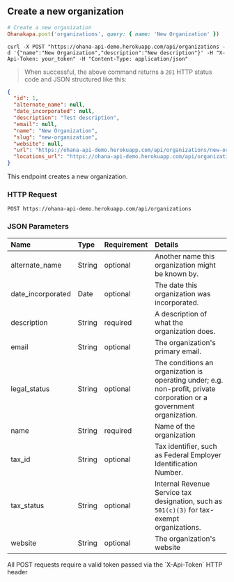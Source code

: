 ## Create a new organization

```ruby
# Create a new organization
Ohanakapa.post('organizations', query: { name: 'New Organization' })
```

```shell
curl -X POST "https://ohana-api-demo.herokuapp.com/api/organizations -d '{"name":"New Organization","description":"New description"}' -H "X-Api-Token: your_token" -H "Content-Type: application/json"
```

> When successful, the above command returns a `201` HTTP status code and JSON
> structured like this:

```json
{
  "id": 1,
  "alternate_name": null,
  "date_incorporated": null,
  "description": "Test description",
  "email": null,
  "name": "New Organization",
  "slug": "new-organization",
  "website": null,
  "url": "https://ohana-api-demo.herokuapp.com/api/organizations/new-organization",
  "locations_url": "https://ohana-api-demo.herokuapp.com/api/organizations/new-organization/locations"
}
```

This endpoint creates a new organization.

### HTTP Request

`POST https://ohana-api-demo.herokuapp.com/api/organizations`

### JSON Parameters

| Name | Type | Requirement | Details |
|:-----|:-----|:---------|:-------|
| alternate_name | String | optional | Another name this organization might be known by. |
| date_incorporated | Date | optional | The date this organization was incorporated. |
| description | String | required | A description of what the organization does. |
| email | String | optional | The organization's primary email. |
| legal_status | String | optional | The conditions an organization is operating under; e.g. non-profit, private corporation or a government organization. |
| name | String | required | Name of the organization |
| tax_id | String | optional | Tax identifier, such as Federal Employer Identification Number. |
| tax_status | String | optional | Internal Revenue Service tax designation, such as `501(c)(3)` for tax-exempt organizations. |
| website | String | optional | The organization's website |

<aside class="warning">All POST requests require a valid token passed via the
`X-Api-Token` HTTP header</aside>
